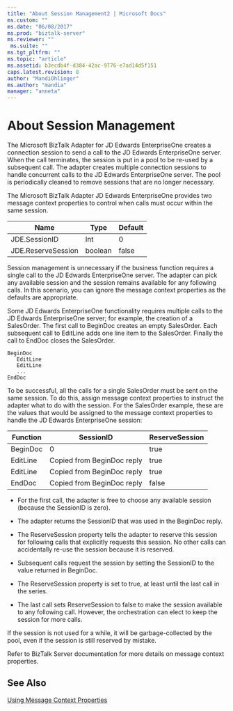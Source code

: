 ```yaml
---
title: "About Session Management2 | Microsoft Docs"
ms.custom: ""
ms.date: "06/08/2017"
ms.prod: "biztalk-server"
ms.reviewer: ""
 ms.suite: ""
ms.tgt_pltfrm: ""
ms.topic: "article"
ms.assetid: b3ecdb4f-d384-42ac-9776-e7ad14d5f151
caps.latest.revision: 8
author: "MandiOhlinger"
ms.author: "mandia"
manager: "anneta"
---
```

# About Session Management
The Microsoft BizTalk Adapter for JD Edwards EnterpriseOne creates a connection session to send a call to the JD Edwards EnterpriseOne server. When the call terminates, the session is put in a pool to be re-used by a subsequent call. The adapter creates multiple connection sessions to handle concurrent calls to the JD Edwards EnterpriseOne server. The pool is periodically cleaned to remove sessions that are no longer necessary.  
  
 The Microsoft BizTalk Adapter JD Edwards EnterpriseOne provides two message context properties to control when calls must occur within the same session.  
  
|Name|Type|Default|  
|----------|----------|-------------|  
|JDE.SessionID|Int|0|  
|JDE.ReserveSession|boolean|false|  
  
 Session management is unnecessary if the business function requires a single call to the JD Edwards EnterpriseOne server. The adapter can pick any available session and the session remains available for any following calls. In this scenario, you can ignore the message context properties as the defaults are appropriate.  
  
 Some JD Edwards EnterpriseOne functionality requires multiple calls to the JD Edwards EnterpriseOne server; for example, the creation of a SalesOrder. The first call to BeginDoc creates an empty SalesOrder. Each subsequent call to EditLine adds one line item to the SalesOrder. Finally the call to EndDoc closes the SalesOrder.  
  
```  
BeginDoc  
   EditLine  
   EditLine  
   ...  
EndDoc  
```  
  
 To be successful, all the calls for a single SalesOrder must be sent on the same session. To do this, assign message context properties to instruct the adapter what to do with the session. For the SalesOrder example, these are the values that would be assigned to the message context properties to handle the JD Edwards EnterpriseOne session:  
  
|Function|SessionID|ReserveSession|  
|--------------|---------------|--------------------|  
|BeginDoc|0|true|  
|EditLine|Copied from BeginDoc reply|true|  
|EditLine|Copied from BeginDoc reply|true|  
|EndDoc|Copied from  BeginDoc reply|false|  
  
-   For the first call, the adapter is free to choose any available session (because the SessionID is zero).  
  
-   The adapter returns the SessionID that was used in the BeginDoc reply.  
  
-   The ReserveSession property tells the adapter to reserve this session for following calls that explicitly requests this session. No other calls can accidentally re-use the session because it is reserved.  
  
-   Subsequent calls request the session by setting the SessionID to the value returned in BeginDoc.  
  
-   The ReserveSession property is set to true, at least until the last call in the series.  
  
-   The last call sets ReserveSession to false to make the session available to any following call. However, the orchestration can elect to keep the session for more calls.  
  
 If the session is not used for a while, it will be garbage-collected by the pool, even if the session is still reserved by mistake.  
  
 Refer to BizTalk Server documentation for more details on message context properties.  
  
## See Also  
 [Using Message Context Properties](../core/using-message-context-properties1.md)